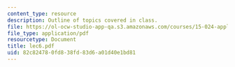 ```yaml
---
content_type: resource
description: Outline of topics covered in class.
file: https://ol-ocw-studio-app-qa.s3.amazonaws.com/courses/15-024-applied-economics-for-managers-summer-2004/82c824780fd838fd83d6a01d40e1bd81_lec6.pdf
file_type: application/pdf
resourcetype: Document
title: lec6.pdf
uid: 82c82478-0fd8-38fd-83d6-a01d40e1bd81
---
```

